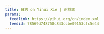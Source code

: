 ```yaml
---
title: 日志 on Yihui Xie | 谢益辉
params:
  feedlink: https://yihui.org/cn/index.xml
  feedid: 78569d748758c843ccbe09153cfc5e44
---
```

